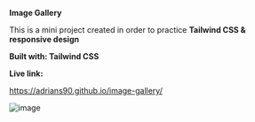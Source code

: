 **Image Gallery**

This is a mini project created in order to practice **Tailwind CSS & responsive design**

**Built with: Tailwind CSS**

**Live link:**

https://adrians90.github.io/image-gallery/

![image](https://github.com/adrians90/image-gallery/assets/128593202/856e7fe9-ccd4-4f97-b39c-6b9355aae010)
